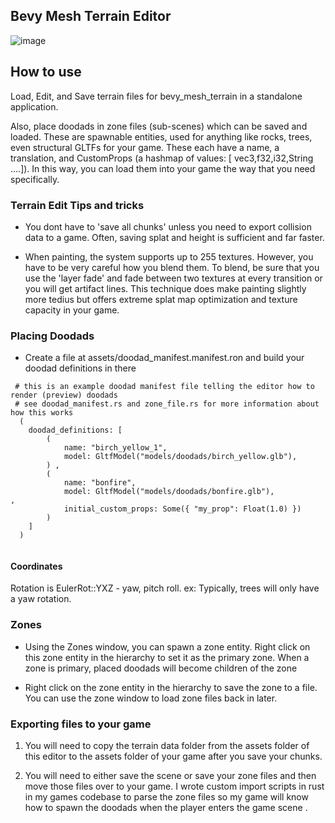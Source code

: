 ## Bevy Mesh Terrain Editor 



![image](https://github.com/ethereumdegen/bevy_mesh_terrain_editor/assets/6249263/9e32f8a0-e513-4ee0-8b4b-3e4d73ab8608)






## How to use 

 
Load, Edit, and Save terrain files for bevy_mesh_terrain in a standalone application.

Also, place doodads in zone files (sub-scenes) which can be saved and loaded.  These are spawnable entities, used for anything like rocks, trees, even structural GLTFs for your game.  These each have a name, a translation, and CustomProps (a hashmap of values: [ vec3,f32,i32,String ....]).  In this way, you can load them into your game the way that you need specifically.  





### Terrain Edit Tips and tricks 

- You dont have to 'save all chunks' unless you need to export collision data to a game.  Often, saving splat and height is sufficient and far faster. 

- When painting, the system supports up to 255 textures. However, you have to  be very careful how you blend them.  To blend, be sure that you use the 'layer fade' and fade between two textures at every transition or you will get artifact lines.  This technique does make painting slightly more tedius but offers extreme splat map optimization and texture capacity in your game. 






### Placing Doodads 

 - Create a file at assets/doodad_manifest.manifest.ron  and build your doodad definitions in there 

```
 # this is an example doodad manifest file telling the editor how to render (preview) doodads 
 # see doodad_manifest.rs and zone_file.rs for more information about how this works 
  (
    doodad_definitions: [
        (
            name: "birch_yellow_1",
            model: GltfModel("models/doodads/birch_yellow.glb"),
        ) ,
        (
            name: "bonfire",
            model: GltfModel("models/doodads/bonfire.glb"),            ,
            initial_custom_props: Some({ "my_prop": Float(1.0) })
        ) 
    ]
  )


```

#### Coordinates 

Rotation is   EulerRot::YXZ  - yaw, pitch roll. 
ex: Typically, trees will only have a yaw rotation. 



### Zones 

- Using the Zones window, you can spawn a zone entity.  Right click on this zone entity in the hierarchy to set it as the primary zone.  When a zone is primary, placed doodads will become children of the zone


- Right click on the zone entity in the hierarchy to save the zone to a file.  You can use the zone window to load zone files back in later.  


### Exporting files to your game 

1. You will need to copy the terrain data folder from the assets folder of this editor to the assets folder of your game after you save your chunks.

2. You will need to either save the scene or save your zone files and then move those files over to your game.  I wrote custom import scripts in rust in my games codebase to parse the zone files so my game will know how to spawn the doodads when the player enters the game scene . 






